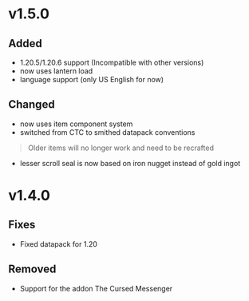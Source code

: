 # v1.5.0
## Added
- 1.20.5/1.20.6 support (Incompatible with other versions)
- now uses lantern load
- language support (only US English for now)
## Changed
- now uses item component system
- switched from CTC to smithed datapack conventions
> Older items will no longer work and need to be recrafted
- lesser scroll seal is now based on iron nugget instead of gold ingot

# v1.4.0
## Fixes
- Fixed datapack for 1.20
## Removed
- Support for the addon The Cursed Messenger